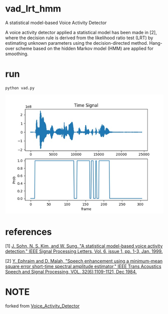 # vad_lrt_hmm
A statistical model-based Voice Activity Detector

A voice activity detector applied a statistical model has been made in [2], where the decision rule is derived from the likelihood ratio test (LRT) by estimating unknown parameters using the decision-directed method. Hang-over scheme based on the hidden Markov model (HMM) are applied for smoothing.

# run
```
python vad.py
```
<div align=center><img src="https://github.com/binglel/vad_lrt_hmm/blob/master/img/SI1265_FJWB0_2_8k.jpg" alt="vad result"/></div>


# references
[1] [J. Sohn, N. S. Kim, and W. Sung. "A statistical model-based voice activity detection," IEEE Signal Processing Letters, Vol. 6, issue 1, pp. 1-3, Jan. 1999.](https://wiki.inf.ed.ac.uk/twiki/pub/CSTR/ListenSemester1_2010_11/sohn_SPL99_statistical_model-based_VAD.pdf)

[2] [Y. Ephraim and D. Malah, "Speech enhancement using a minimum-mean square error short-time spectral amplitude estimator," IEEE Trans Acoustics Speech and Signal Processing, VOL. 32(6):1109-1121, Dec 1984.](https://ieeexplore.ieee.org/stamp/stamp.jsp?arnumber=1164453)

# NOTE
forked from [Voice_Activity_Detector](https://github.com/eesungkim/Voice_Activity_Detector)
